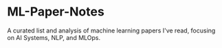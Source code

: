 # ML-Paper-Notes
A curated list and analysis of machine learning papers I've read, focusing on AI Systems, NLP, and MLOps.

